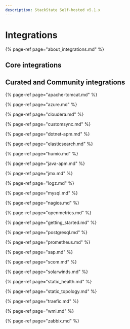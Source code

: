 ```yaml
---
description: StackState Self-hosted v5.1.x 
---
```


# Integrations

{% page-ref page="about_integrations.md" %}

## Core integrations




## Curated and Community integrations

{% page-ref page="apache-tomcat.md" %}

{% page-ref page="azure.md" %}

{% page-ref page="cloudera.md" %}

{% page-ref page="customsync.md" %}

{% page-ref page="dotnet-apm.md" %}

{% page-ref page="elasticsearch.md" %}

{% page-ref page="humio.md" %}

{% page-ref page="java-apm.md" %}

{% page-ref page="jmx.md" %}

{% page-ref page="logz.md" %}

{% page-ref page="mysql.md" %}

{% page-ref page="nagios.md" %}

{% page-ref page="openmetrics.md" %}

{% page-ref page="getting_started.md" %}

{% page-ref page="postgresql.md" %}

{% page-ref page="prometheus.md" %}

{% page-ref page="sap.md" %}

{% page-ref page="scom.md" %}

{% page-ref page="solarwinds.md" %}

{% page-ref page="static_health.md" %}

{% page-ref page="static_topology.md" %}

{% page-ref page="traefic.md" %}

{% page-ref page="wmi.md" %}

{% page-ref page="zabbix.md" %}